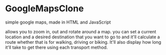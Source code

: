 # GoogleMapsClone
simple google maps, made in HTML and JavaScript


allows you to zoom in, out and rotate around a map.
you can set a current location and a desired destination that you want to go to and it'll calculate a route whether that is for walking, driving or biking. It'll also display how long it'll take to get there using each transport method.
